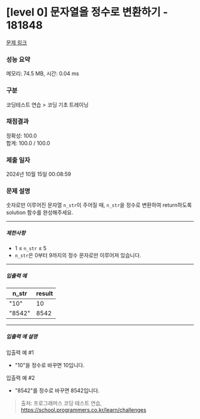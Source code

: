 # [level 0] 문자열을 정수로 변환하기 - 181848 

[문제 링크](https://school.programmers.co.kr/learn/courses/30/lessons/181848) 

### 성능 요약

메모리: 74.5 MB, 시간: 0.04 ms

### 구분

코딩테스트 연습 > 코딩 기초 트레이닝

### 채점결과

정확성: 100.0<br/>합계: 100.0 / 100.0

### 제출 일자

2024년 10월 15일 00:08:59

### 문제 설명

<p>숫자로만 이루어진 문자열 <code>n_str</code>이 주어질 때, <code>n_str</code>을 정수로 변환하여 return하도록 solution 함수를 완성해주세요.</p>

<hr>

<h5>제한사항</h5>

<ul>
<li>1 ≤ <code>n_str</code> ≤ 5</li>
<li><code>n_str</code>은 0부터 9까지의 정수 문자로만 이루어져 있습니다.</li>
</ul>

<hr>

<h5>입출력 예</h5>
<table class="table">
        <thead><tr>
<th>n_str</th>
<th>result</th>
</tr>
</thead>
        <tbody><tr>
<td>"10"</td>
<td>10</td>
</tr>
<tr>
<td>"8542"</td>
<td>8542</td>
</tr>
</tbody>
      </table>
<hr>

<h5>입출력 예 설명</h5>

<p>입출력 예 #1</p>

<ul>
<li>"10"을 정수로 바꾸면 10입니다.</li>
</ul>

<p>입출력 예 #2</p>

<ul>
<li>"8542"를 정수로 바꾸면 8542입니다.</li>
</ul>


> 출처: 프로그래머스 코딩 테스트 연습, https://school.programmers.co.kr/learn/challenges
